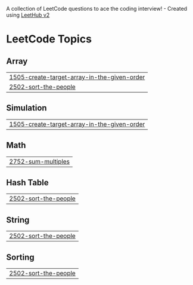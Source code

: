 A collection of LeetCode questions to ace the coding interview! - Created using [LeetHub v2](https://github.com/arunbhardwaj/LeetHub-2.0)
<!---LeetCode Topics Start-->
# LeetCode Topics
## Array
|  |
| ------- |
| [1505-create-target-array-in-the-given-order](https://github.com/karthikeyantpk/Leetcode_Problems/tree/master/1505-create-target-array-in-the-given-order) |
| [2502-sort-the-people](https://github.com/karthikeyantpk/Leetcode_Problems/tree/master/2502-sort-the-people) |
## Simulation
|  |
| ------- |
| [1505-create-target-array-in-the-given-order](https://github.com/karthikeyantpk/Leetcode_Problems/tree/master/1505-create-target-array-in-the-given-order) |
## Math
|  |
| ------- |
| [2752-sum-multiples](https://github.com/karthikeyantpk/Leetcode_Problems/tree/master/2752-sum-multiples) |
## Hash Table
|  |
| ------- |
| [2502-sort-the-people](https://github.com/karthikeyantpk/Leetcode_Problems/tree/master/2502-sort-the-people) |
## String
|  |
| ------- |
| [2502-sort-the-people](https://github.com/karthikeyantpk/Leetcode_Problems/tree/master/2502-sort-the-people) |
## Sorting
|  |
| ------- |
| [2502-sort-the-people](https://github.com/karthikeyantpk/Leetcode_Problems/tree/master/2502-sort-the-people) |
<!---LeetCode Topics End-->